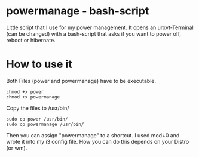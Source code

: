 # powermanage - bash-script

Little script that I use for my power management.
It opens an urxvt-Terminal (can be changed) with a bash-script that asks if you want to power off, reboot or hibernate.

# How to use it

Both Files (power and powermanage) have to be executable.
```
chmod +x power
chmod +x powermanage
```

Copy the files to /usr/bin/
```
sudo cp power /usr/bin/
sudo cp powermanage /usr/bin/
```

Then you can assign "powermanage" to a shortcut.
I used mod+0 and wrote it into my i3 config file. How you can do this depends on your Distro (or wm).
